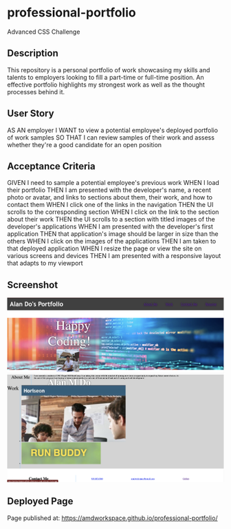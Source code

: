 # professional-portfolio
Advanced CSS Challenge

## Description
This repository is a personal portfolio of work showcasing my skills and talents to employers looking to fill a part-time or full-time position. An effective portfolio highlights my strongest work as well as the thought processes behind it.

## User Story
AS AN employer
I WANT to view a potential employee's deployed portfolio of work samples
SO THAT I can review samples of their work and assess whether they're a good candidate for an open position

## Acceptance Criteria
GIVEN I need to sample a potential employee's previous work
WHEN I load their portfolio
THEN I am presented with the developer's name, a recent photo or avatar, and links to sections about them, their work, and how to contact them
WHEN I click one of the links in the navigation
THEN the UI scrolls to the corresponding section
WHEN I click on the link to the section about their work
THEN the UI scrolls to a section with titled images of the developer's applications
WHEN I am presented with the developer's first application
THEN that application's image should be larger in size than the others
WHEN I click on the images of the applications
THEN I am taken to that deployed application
WHEN I resize the page or view the site on various screens and devices
THEN I am presented with a responsive layout that adapts to my viewport

## Screenshot
![screenshot](https://github.com/AMDWorkspace/professional-portfolio/blob/main/my-portfolio-top.jpg)
![screenshot](https://github.com/AMDWorkspace/professional-portfolio/blob/main/my-portfolio-bottom.jpg)

## Deployed Page
Page published at: https://amdworkspace.github.io/professional-portfolio/
